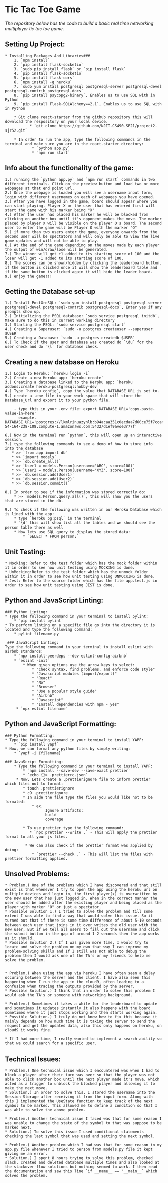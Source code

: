 # Tic Tac Toe Game 

*The repository below has the code to build a basic real time networking multiplayer tic tac toe game.*

## Setting Up Project:
    * Installing Packages And Libraries###
        1. `npm install`
        2. `pip install flask-socketio`
        3. `sudo pip install flask` or `pip install flask`
        4. `pip install flask-socketio`
        5. `pip install flask-cors`
        6. `npm install -g heroku`
        7. `sudo yum install postgresql postgresql-server postgresql-devel postgresql-contrib postgresql-docs`
        8. `pip install psycopg2-binary`, Enables us to use SQL with in Python
        9. `pip install Flask-SQLAlchemy==2.1`, Enables us to use SQL with in Python

        * Git clone react-starter from the github repository this will download the respository on your local device.
               * `git clone https://github.com/NJIT-CS490-SP21/project2-sjr52.git`

        * In order to run the app, type the following commands in the terminal and make sure you are in the react-starter directory:
                * `python app.py`
                * `npm run start`

## Info about the functionality of the game:

    1.) running the `python app.py` and `npm run start` commands in two different terminals. Click on the preview button and load two or more webpages at that end point url.
    2.) Once the webpage is loaded you will see a username input form, login with different usernames on each of webpages you have opened.
    3.) After you have logged in the game, board should appear where you can start playing. Player X or the user that has entered first will start the game with his marker being "X"
    4.) After the user has placed his marker he will be blocked from clicking on another box until it's opponent makes the move. The marker placed by player X will be visible on the player O's board. The second user to enter the game will be Player O with the marker "O"
    5.) if more than two users enter the game, everyone onwards from the second user will be spectators and will only be able to view the live game updates and will not be able to play.
    6.) At the end of the game depending on the moves made by each player the output of win/draw/lose will be generated.
    7.) The winner will get +1 added to its starting score of 100 and the loser will get -1 added to its starting score of 100.
    8.) The scores can be shown/hidden by clicking the leaderboard button. if the button is clicked once it will show the leaderboard table and if the same button is clicked again it will hide the leader board.
    9.) enjoy the game!!!

## Getting the Database set-up

    1.) Install PostGreSQL: `sudo yum install postgresql postgresql-server postgresql-devel postgresql-contrib postgresql-docs`, Enter yes if any prompts show up.
    2.) Initializing the PSQL database: `sudo service postgresql initdb`, Make sure to do this in current working directory
    3.) Starting the PSQL: `sudo service postgresql start`
    4.) Creating a Superuser: `sudo -u postgres createuser --superuser $USER`
    5.) Creating a Database: `sudo -u postgres createdb $USER`
    6.) To Check if the user and database was created do `\du` for the user check and do `\l` for database check.

## Creating a new database on Heroku

    1.) Login to Heroku: `heroku login -i`
    2.) Create a new Heroku app: `heroku create`
    3.) Creating a database linked to the Heroku app: `heroku addons:create heroku-postgresql:hobby-dev`
    4.) Type `heroku config`, copy the value that DATABASE_URL is set to.
    5.) create a .env file in your work space that will store the Database_Url and export it to your python file.

        - type this in your .env file: export DATABASE_URL='copy-paste-value-in-here'
          example. DATABASE_URL='postgres://lkmlrinuazynlb:b94acaa351c0ecdaa7d60ce75f7ccaf40c2af646281bd5b1a2787c2eb5114be4@ec2-54-164-238-108.compute-1.amazonaws.com:5432/d1ef9avoe3r77f'

    6.) Now in the terminal run `python`, this will open up an interactive session.
    7.) type the following commands to see a demo of how to store info into the database
       * >> `from app import db`
       * >> `import models`
       * >> `db.create_all()`
       * >> `User1 = models.Person(username='ABC', score=100)`
       * >> `User2 = models.Person(username='XYZ', score=100)`
       * >> `db.session.add(User1)`
       * >> `db.session.add(User2)`
       * >> `db.session.commit()`

    8.) In order to see if the information was stored correctly do:
        * >> `models.Person.query.all()`, this will show you the users that are stored in the db.

    9.) To check if the following was written in our Heroku Database which is lined with the app:
        * type `heroku pg:psql` in the terminal
        * `\d` this will show list all the tables and we should see the person table there as well
        * Now lets use SQL query to display the stored data:
            * `SELECT * FROM person;`

## Unit Testing:
    * Mocking: Refer to the test folder which has the mock folder within it in order to see how unit testing using MOCKING is done.
    * UnMocking:Refer to the test folder which has the unmock folder within it in order to see how unit testing using UNMOCKING is done.
    * Jest: Refer to the source folder which has the file app.test.js in order to see how unit testing using JEST is done.
 
## Python and JavaScript Linting:
    ### Python Linting:
    * Type the following command in your terminal to install pylint:
        * `pip install pylint`
    * To perform linting on a specific file go into the directory it is located and type the following command:
        * pylint filename.py
        
     ### JavaScript Linting:
    Type the following command in your terminal to install eslint with airbnb standards:
        * `npx install-peerdeps --dev eslint-config-airbnb`
        * `eslint -init`
            * When given options use the arrow keys to select:
                * "Check syntax, find problems, and enforce code style"
                * "Javascript modules (import/export)"
                * "React"
                * "No"
                * "Browser"
                * "Use a popular style guide"
                * "Airbnb"
                * "Javascript"
                * "Install dependencies with npm - yes"
         * `npx eslint filename`
    
## Python and JavaScript Formatting:
    ### Python Formatting:
    * Type the following command in your terminal to install YAPF:
        * `pip install yapf`
    * Now, we can format any python files by simply writing:      
        * `yapf -i {filename}` 
        
    ### JavaScript Formatting:
        * Type the following command in your terminal to install YAPF:
            * `npm install --save-dev --save-exact prettier`
            * `echo {}> .prettierrc.json`
         * Now, Lets create a .prettierignore file to inform prettier which files not to format:
            * touch .prettierignore
            * c9 .prettierignore
            * In side the file type the files you would like not to be formated:
                * ex.  
                      Ignore artifacts:
                      build
                      coverage
    
            * To use prettier type the following command:
               * `npx prettier --write .` - This will apply the prettier format to all your js files.
             
             * We can also check if the prettier format was applied by doing:
                * `prettier --check .` - This will list the files with prettier formatting applied.
                
## Unsolved Problems:

    * Problem.) One of the problems which I have discovered and that still exist is that whenever I try to open the app using the heroku url on multiple devices and login in, the first player(x) is overwritten by the new user that has just logged in. When in the correct manner the user should be added after the existing player and being placed as the player with marker "O" or just a spectator.
    * Possible Solution 1.) I tried to solve the problem and till some extent I was able to find a way that would solve this issue. So it turned out that if there is some time difference of about 5-10 seconds between each user that joins in it over writes the old user with the new user, But if we tell all users to fill out the username and click the submit button in the gap of around 1-2 seconds then the app works as it should.
    * Possible Solution 2.) If I was given more time, I would try to locate and solve the problem on my own that way I can improve my problem-solving skills and If I still was not able to debug the problem then I would ask one of the TA's or my friends to help me solve the problem.


    * Problem.) When using the app via heroku I have often seen a delay occuring between the server and the client. I have also seen this happening when I run the app in the cloud9, often leading to a confusion when tracing the outputs provided by the server.
    * Possible Solution.) I think that in order to solve this problem I would ask the TA's or someone with networking background.

    * Problem.) Sometimes it takes a while for the leaderboard to update and sometimes it updates instantly it also happens with the board sometimes where it just stops working and then starts working again.
    * Possible Solution.) I truly do not know how to fix this because it mainly depends on how much time it is taking the server to send the request and get the updated data, also this only happens on heroku, on cloud9 it works fine.

    * If I had more time, I really wanted to implement a search ability so that we could search for a specific user.

## Technical Issues:

    * Problem.) One technical issue which I encountered was when I had to block a player after their turn was over so that the player was not able to click another box until the next player made it's move, which acted as a trigger to unblock the blocked player and allowing it to make the next move.
    * Solution.) In order to solve this, I stored the username into the Session Storage after receiving it from the input form. Along with this I implemented the UseState function to keep track of the next symbol to be marked. This allowed me to define a condition so that I was able to solve the above problem.

    * Problem.) Another technical issue I faced was that for some reason I was unable to change the state of the symbol to that was suppose to be marked next.
    * Solution.) To solve this issue I used conditional statements checking the last symbol that was used and setting the next symbol.

    * Problem.) Another problem which I had was that for some reason in my app.py file whenever I tried to person from models.py file it kept giving me an error.
    * Solution.) I spent 8 hours trying to solve this problem, checked slack, created and deleted database multiple times and also looked at the stackover-flow solutions but nothing seemed to work. I then read the documentation and saw this line `if __name__ == "__main__` which solved the problem.
